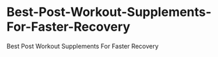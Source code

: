 # Best-Post-Workout-Supplements-For-Faster-Recovery
Best Post Workout Supplements For Faster Recovery
